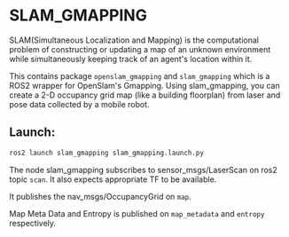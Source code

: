 # SLAM_GMAPPING

SLAM(Simultaneous Localization and Mapping) is the computational problem of constructing or updating a map of an unknown environment while simultaneously keeping track of an agent's location within it.

This contains package ```openslam_gmapping``` and ```slam_gmapping``` which is a ROS2 wrapper for OpenSlam's Gmapping. Using slam_gmapping, you can create a 2-D occupancy grid map (like a building floorplan) from laser and pose data collected by a mobile robot.

## Launch:

```bash
ros2 launch slam_gmapping slam_gmapping.launch.py
```

The node slam_gmapping subscribes to sensor_msgs/LaserScan on ros2 topic ``scan``. It also expects appropriate TF to be available.

It publishes the nav_msgs/OccupancyGrid on ``map``. 

Map Meta Data and Entropy is published on ``map_metadata`` and ``entropy`` respectively.
